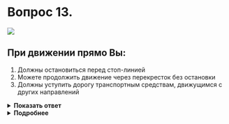 # Вопрос 13.

![](https://s.drom.ru/i24228/pdd/tickets/2016/1543885583.jpg)

## При движении прямо Вы:

1. Должны остановиться перед стоп-линией
2. Можете продолжить движение через перекресток без остановки
3. Должны уступить дорогу транспортным средствам, движущимся с других направлений

<details>
<summary><b>Показать ответ</b></summary>
Правильный ответ: 2
</details>
<details>
<summary><b>Подробнее</b></summary>
Перекрёсток регулируемый. В этом случае знаки приоритета, а в их число входит и знак 2.5 «Движение без остановки запрещено», согласно принципу приоритетности регулирования дорожного движения, «не работают», т.е. ими мы не руководствуемся. Горит зелёный сигнал светофора. Продолжаете движение через перекрёсток без остановки.
(Пункты 6.2, 6.15, 13.3 ПДД)
</details>
